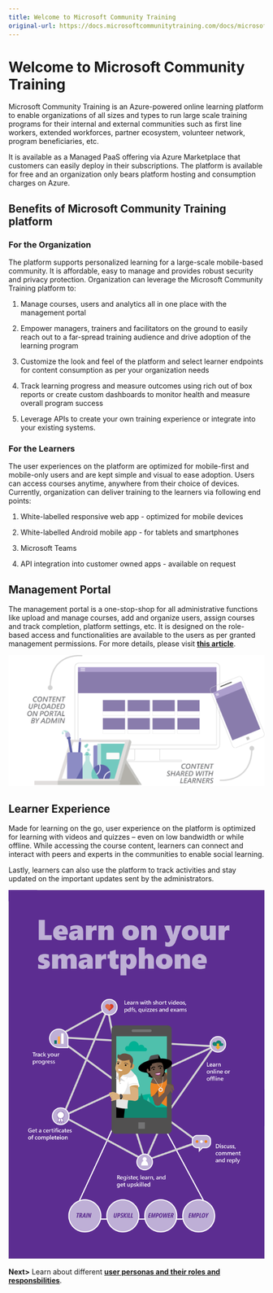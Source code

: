 ```yaml
---
title: Welcome to Microsoft Community Training
original-url: https://docs.microsoftcommunitytraining.com/docs/microsoft-community-training-overview
---
```


# Welcome to Microsoft Community Training

Microsoft Community Training is an Azure-powered online learning platform to enable organizations of all sizes and types to run large scale training programs for their internal and external communities such as first line workers, extended workforces, partner ecosystem, volunteer network, program beneficiaries, etc. 

It is available as a Managed PaaS offering via Azure Marketplace that customers can easily deploy in their subscriptions. The platform is available for free and an organization only bears platform hosting and consumption charges on Azure.

## Benefits of Microsoft Community Training platform 

### For the Organization 
The platform supports personalized learning for a large-scale mobile-based community. It is affordable, easy to manage and provides robust security and privacy protection. Organization can leverage the Microsoft Community Training platform to: 

1. Manage courses, users and analytics all in one place with the management portal 

2. Empower managers, trainers and facilitators on the ground to easily reach out to a far-spread training audience and drive adoption of the learning program 
 
3. Customize the look and feel of the platform and select learner endpoints for content consumption as per your organization needs 
 
4. Track learning progress and measure outcomes using rich out of box reports or create custom dashboards to monitor health and measure overall program success 
 
5. Leverage APIs to create your own training experience or integrate into your existing systems. 

### For the Learners 
The user experiences on the platform are optimized for mobile-first and mobile-only users and are kept simple and visual to ease adoption. Users can access courses anytime, anywhere from their choice of devices. Currently, organization can deliver training to the learners via following end points: 

1.	White-labelled responsive web app - optimized for mobile devices

2.	White-labelled Android mobile app - for tablets and smartphones

3.	Microsoft Teams

4.	API integration into customer owned apps - available on request

## Management Portal

The management portal is a one-stop-shop for all administrative functions like upload and manage courses, add and organize users, assign courses and track completion, platform settings, etc. It is designed on the role-based access and functionalities are available to the users as per granted management permissions. For more details, please visit [**this article**](../get-started/3_user-role-and-management-portal-overview). 

![admin-content-upload](../media/admin-content-upload.png)

## Learner Experience 

Made for learning on the go, user experience on the platform is optimized for learning with videos and quizzes – even on low bandwidth or while offline. While accessing the course content, learners can connect and interact with peers and experts in the communities to enable social learning.  

Lastly, learners can also use the platform to track activities and stay updated on the important updates sent by the administrators. 

![overview article - learners](../media/overview%20article%20-%20learners.png)

**Next>** Learn about different [**user personas and their roles and responsbilities**](../get-started/3_user-role-and-management-portal-overview).
